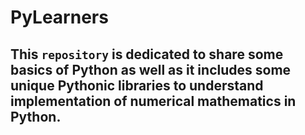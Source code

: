 # PyLearners
## This <code>repository</code> is dedicated to share some basics of Python as well as it includes some unique Pythonic libraries to understand implementation of numerical mathematics in Python.


